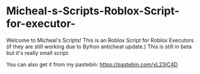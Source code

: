 # Micheal-s-Scripts-Roblox-Script-for-executor-

Welcome to Micheal's Scripts!
This is an Roblox Script for Roblox Executors (if they are still working due to Byfron anticheat update.)
This is still in beta but it's really small script.

You can also get it from my pastebin: https://pastebin.com/yL23jC4D
